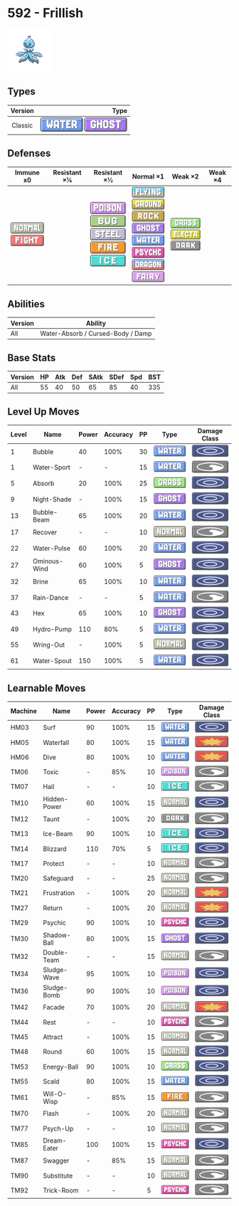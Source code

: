 # 592 - Frillish

![frillish](../img/pokemon/592.png)

## Types

| Version | Type                                                              |
| :-----: | ----------------------------------------------------------------: |
| Classic | ![water](../img/types/water.png) ![ghost](../img/types/ghost.png) |

## Defenses

| Immune x0                                                                     | Resistant ×¼ | Resistant ×½                                                                                                                                                                 | Normal ×1                                                                                                                                                                                                                                                                                                   | Weak ×2                                                                                                        | Weak ×4 |
| ----------------------------------------------------------------------------- | ------------ | ---------------------------------------------------------------------------------------------------------------------------------------------------------------------------- | ----------------------------------------------------------------------------------------------------------------------------------------------------------------------------------------------------------------------------------------------------------------------------------------------------------- | -------------------------------------------------------------------------------------------------------------- | ------- |
| ![normal](../img/types/normal.png)<br/>![fighting](../img/types/fighting.png) |              | ![poison](../img/types/poison.png)<br/>![bug](../img/types/bug.png)<br/>![steel](../img/types/steel.png)<br/>![fire](../img/types/fire.png)<br/>![ice](../img/types/ice.png) | ![flying](../img/types/flying.png)<br/>![ground](../img/types/ground.png)<br/>![rock](../img/types/rock.png)<br/>![ghost](../img/types/ghost.png)<br/>![water](../img/types/water.png)<br/>![psychic](../img/types/psychic.png)<br/>![dragon](../img/types/dragon.png)<br/>![fairy](../img/types/fairy.png) | ![grass](../img/types/grass.png)<br/>![electric](../img/types/electric.png)<br/>![dark](../img/types/dark.png) |         |

## Abilities

| Version | Ability                           |
| ------- | --------------------------------- |
| All     | Water-Absorb / Cursed-Body / Damp |

## Base Stats

| Version | HP | Atk | Def | SAtk | SDef | Spd | BST |
| ------- | -- | --- | --- | ---- | ---- | --- | --- |
| All     | 55 | 40  | 50  | 65   | 85   | 40  | 335 |

## Level Up Moves

| Level | Name         | Power | Accuracy | PP | Type                               | Damage Class                         |
| ----- | ------------ | ----- | -------- | -- | ---------------------------------- | ------------------------------------ |
| 1     | Bubble       | 40    | 100%     | 30 | ![water](../img/types/water.png)   | ![special](../img/types/special.png) |
| 1     | Water-Sport  | -     | -        | 15 | ![water](../img/types/water.png)   | ![status](../img/types/status.png)   |
| 5     | Absorb       | 20    | 100%     | 25 | ![grass](../img/types/grass.png)   | ![special](../img/types/special.png) |
| 9     | Night-Shade  | -     | 100%     | 15 | ![ghost](../img/types/ghost.png)   | ![special](../img/types/special.png) |
| 13    | Bubble-Beam  | 65    | 100%     | 20 | ![water](../img/types/water.png)   | ![special](../img/types/special.png) |
| 17    | Recover      | -     | -        | 10 | ![normal](../img/types/normal.png) | ![status](../img/types/status.png)   |
| 22    | Water-Pulse  | 60    | 100%     | 20 | ![water](../img/types/water.png)   | ![special](../img/types/special.png) |
| 27    | Ominous-Wind | 60    | 100%     | 5  | ![ghost](../img/types/ghost.png)   | ![special](../img/types/special.png) |
| 32    | Brine        | 65    | 100%     | 10 | ![water](../img/types/water.png)   | ![special](../img/types/special.png) |
| 37    | Rain-Dance   | -     | -        | 5  | ![water](../img/types/water.png)   | ![status](../img/types/status.png)   |
| 43    | Hex          | 65    | 100%     | 10 | ![ghost](../img/types/ghost.png)   | ![special](../img/types/special.png) |
| 49    | Hydro-Pump   | 110   | 80%      | 5  | ![water](../img/types/water.png)   | ![special](../img/types/special.png) |
| 55    | Wring-Out    | -     | 100%     | 5  | ![normal](../img/types/normal.png) | ![special](../img/types/special.png) |
| 61    | Water-Spout  | 150   | 100%     | 5  | ![water](../img/types/water.png)   | ![special](../img/types/special.png) |

## Learnable Moves

| Machine | Name         | Power | Accuracy | PP | Type                                 | Damage Class                           |
| ------- | ------------ | ----- | -------- | -- | ------------------------------------ | -------------------------------------- |
| HM03    | Surf         | 90    | 100%     | 15 | ![water](../img/types/water.png)     | ![special](../img/types/special.png)   |
| HM05    | Waterfall    | 80    | 100%     | 15 | ![water](../img/types/water.png)     | ![physical](../img/types/physical.png) |
| HM06    | Dive         | 80    | 100%     | 10 | ![water](../img/types/water.png)     | ![physical](../img/types/physical.png) |
| TM06    | Toxic        | -     | 85%      | 10 | ![poison](../img/types/poison.png)   | ![status](../img/types/status.png)     |
| TM07    | Hail         | -     | -        | 10 | ![ice](../img/types/ice.png)         | ![status](../img/types/status.png)     |
| TM10    | Hidden-Power | 60    | 100%     | 15 | ![normal](../img/types/normal.png)   | ![special](../img/types/special.png)   |
| TM12    | Taunt        | -     | 100%     | 20 | ![dark](../img/types/dark.png)       | ![status](../img/types/status.png)     |
| TM13    | Ice-Beam     | 90    | 100%     | 10 | ![ice](../img/types/ice.png)         | ![special](../img/types/special.png)   |
| TM14    | Blizzard     | 110   | 70%      | 5  | ![ice](../img/types/ice.png)         | ![special](../img/types/special.png)   |
| TM17    | Protect      | -     | -        | 10 | ![normal](../img/types/normal.png)   | ![status](../img/types/status.png)     |
| TM20    | Safeguard    | -     | -        | 25 | ![normal](../img/types/normal.png)   | ![status](../img/types/status.png)     |
| TM21    | Frustration  | -     | 100%     | 20 | ![normal](../img/types/normal.png)   | ![physical](../img/types/physical.png) |
| TM27    | Return       | -     | 100%     | 20 | ![normal](../img/types/normal.png)   | ![physical](../img/types/physical.png) |
| TM29    | Psychic      | 90    | 100%     | 10 | ![psychic](../img/types/psychic.png) | ![special](../img/types/special.png)   |
| TM30    | Shadow-Ball  | 80    | 100%     | 15 | ![ghost](../img/types/ghost.png)     | ![special](../img/types/special.png)   |
| TM32    | Double-Team  | -     | -        | 15 | ![normal](../img/types/normal.png)   | ![status](../img/types/status.png)     |
| TM34    | Sludge-Wave  | 95    | 100%     | 10 | ![poison](../img/types/poison.png)   | ![special](../img/types/special.png)   |
| TM36    | Sludge-Bomb  | 90    | 100%     | 10 | ![poison](../img/types/poison.png)   | ![special](../img/types/special.png)   |
| TM42    | Facade       | 70    | 100%     | 20 | ![normal](../img/types/normal.png)   | ![physical](../img/types/physical.png) |
| TM44    | Rest         | -     | -        | 10 | ![psychic](../img/types/psychic.png) | ![status](../img/types/status.png)     |
| TM45    | Attract      | -     | 100%     | 15 | ![normal](../img/types/normal.png)   | ![status](../img/types/status.png)     |
| TM48    | Round        | 60    | 100%     | 15 | ![normal](../img/types/normal.png)   | ![special](../img/types/special.png)   |
| TM53    | Energy-Ball  | 90    | 100%     | 10 | ![grass](../img/types/grass.png)     | ![special](../img/types/special.png)   |
| TM55    | Scald        | 80    | 100%     | 15 | ![water](../img/types/water.png)     | ![special](../img/types/special.png)   |
| TM61    | Will-O-Wisp  | -     | 85%      | 15 | ![fire](../img/types/fire.png)       | ![status](../img/types/status.png)     |
| TM70    | Flash        | -     | 100%     | 20 | ![normal](../img/types/normal.png)   | ![status](../img/types/status.png)     |
| TM77    | Psych-Up     | -     | -        | 10 | ![normal](../img/types/normal.png)   | ![status](../img/types/status.png)     |
| TM85    | Dream-Eater  | 100   | 100%     | 15 | ![psychic](../img/types/psychic.png) | ![special](../img/types/special.png)   |
| TM87    | Swagger      | -     | 85%      | 15 | ![normal](../img/types/normal.png)   | ![status](../img/types/status.png)     |
| TM90    | Substitute   | -     | -        | 10 | ![normal](../img/types/normal.png)   | ![status](../img/types/status.png)     |
| TM92    | Trick-Room   | -     | -        | 5  | ![psychic](../img/types/psychic.png) | ![status](../img/types/status.png)     |